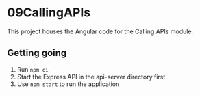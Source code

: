 # 09CallingAPIs

This project houses the Angular code for the Calling APIs module.

## Getting going
1. Run `npm ci`
2. Start the Express API in the api-server directory first
3. Use `npm start` to run the application